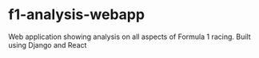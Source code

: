 # f1-analysis-webapp
Web application showing analysis on all aspects of Formula 1 racing. Built using Django and React
